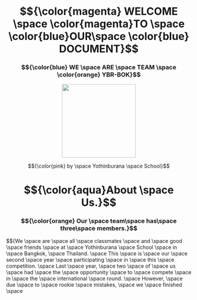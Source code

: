 # $${\color{magenta} WELCOME \space \color{magenta}TO \space \color{blue}OUR\space \color{blue} DOCUMENT}$$
  
### $${\color{blue} WE \space ARE \space TEAM \space \color{orange} YBR-BOK}$$

<p align="center">
  <img src="https://ybrobot.club/image/YB%20Robot%20logo.png" width="200"/>
</p>

$${\color{pink} by \space Yothinburana \space School}$$

# $${\color{aqua}About \space Us.}$$

### $${\color{orange} Our \space team\space has\space three\space members.}$$

$${We \space are \space all \space classmates \space and \space good \space friends \space at \space Yothinburana \space School \space in \space Bangkok, \space Thailand. \space This \space is \space our \space second \space year \space participating \space in \space this \space competition. \space Last \space year, \space two \space of \space us \space had \space the \space opportunity \space to \space compete \space in \space the \space international \space round. \space However, \space due \space to \space rookie \space mistakes, \space we \space finished \space
